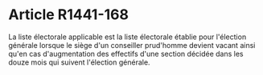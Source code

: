 # Article R1441-168

  
La liste électorale applicable est la liste électorale établie pour l'élection générale lorsque le siège d'un conseiller prud'homme devient vacant ainsi qu'en cas d'augmentation des effectifs d'une section décidée dans les douze mois qui suivent l'élection générale.